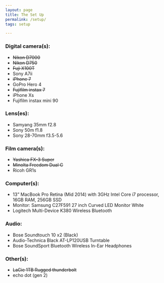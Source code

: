 ```yaml
---
layout: page
title: The Set Up 
permalink: /setup/
tags: setup

---
```


### Digital camera(s): 
- <s>Nikon D7000</s>
- <s>Nikon D750</s>
- <s>Fuji X100T</s>
- Sony A7ii
- <s>iPhone 7 </s>
- GoPro Hero 4
- <s>Fujifilm instax 7</s>
- iPhone Xs
- Fujifilm instax mini 90

### Lens(es):
- Samyang 35mm f2.8
- Sony 50m f1.8
- Sony 28-70mm f3.5-5.6

### Film camera(s): 
- <s>Yashica FX-3 Super</s> 
- <s>Minolta Freedom Dual C</s>
- Ricoh GR1s

### Computer(s): 
- 13” MacBook Pro Retina (Mid 2014) with 3GHz Intel Core i7 processor, 16GB RAM, 256GB SSD
- Monitor: Samsung C27F591 27 inch Curved LED Monitor White
- Logitech Multi-Device K380 Wireless Bluetooth

### Audio: 
- Bose Soundtouch 10 x2 (Black)
- Audio-Technica Black AT-LP120USB Turntable
- Bose SoundSport Bluetooth Wireless In-Ear Headphones

### Other(s): 
- <s>LaCie 1TB Rugged thunderbolt</s>
- echo dot (gen 2)
